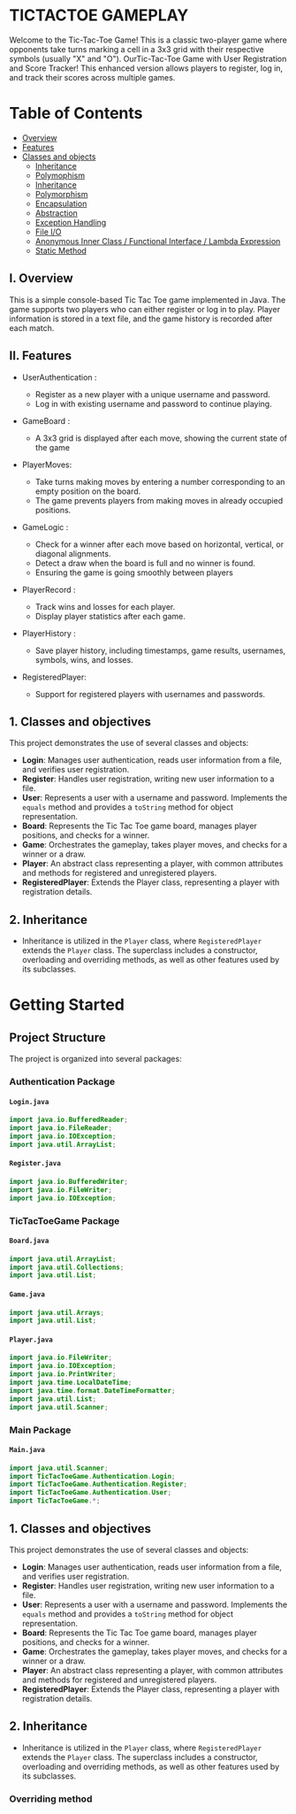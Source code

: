 # TICTACTOE GAMEPLAY
Welcome to the Tic-Tac-Toe Game! This is a classic two-player game where opponents take turns marking a cell in a 3x3 grid with their respective symbols (usually "X" and "O"). OurTic-Tac-Toe Game with User Registration and Score Tracker! This enhanced version allows players to register, log in, and track their scores across multiple games.


# Table of Contents

 - [Overview]()
 - [Features]()
 - [Classes and objects]()
   - [Inheritance]()
   - [Polymophism]()
   - [Inheritance]()
   - [Polymorphism]()
   - [Encapsulation]()
   - [Abstraction]()
   - [Exception Handling]()
   - [File I/O]()
   - [Anonymous Inner Class / Functional Interface / Lambda Expression]()
   - [Static Method]()

## I. Overview
This is a simple console-based Tic Tac Toe game implemented in Java. The game supports two players who can either register or log in to play. Player information is stored in a text file, and the game history is recorded after each match.

## II. Features
- UserAuthentication :
   - Register as a new player with a unique username and password.
   - Log in with existing username and password to continue playing.

- GameBoard :
   - A 3x3 grid is displayed after each move, showing the current state of the game
- PlayerMoves: 
   - Take turns making moves by entering a number corresponding to an empty position on the board.
   - The game prevents players from making moves in already occupied positions.
- GameLogic :
   - Check for a winner after each move based on horizontal, vertical, or diagonal alignments.
   - Detect a draw when the board is full and no winner is found.
    - Ensuring the game is going smoothly between players
- PlayerRecord :
   - Track wins and losses for each player.
   - Display player statistics after each game.
- PlayerHistory :
   - Save player history, including timestamps, game results, usernames, symbols, wins, and losses.
- RegisteredPlayer:
   - Support for registered players with usernames and passwords.






## 1. Classes and objectives

This project demonstrates the use of several classes and objects:

- **Login**: Manages user authentication, reads user information from a file, and verifies user registration.
- **Register**: Handles user registration, writing new user information to a file.
- **User**: Represents a user with a username and password. Implements the `equals` method and provides a `toString` method for object representation.
- **Board**: Represents the Tic Tac Toe game board, manages player positions, and checks for a winner.
- **Game**: Orchestrates the gameplay, takes player moves, and checks for a winner or a draw.
- **Player**: An abstract class representing a player, with common attributes and methods for registered and unregistered players.
- **RegisteredPlayer**: Extends the Player class, representing a player with registration details.

## 2. Inheritance
- Inheritance is utilized in the `Player` class, where `RegisteredPlayer` extends the `Player` class. The superclass includes a constructor, overloading and overriding methods, as well as other features used by its subclasses.

# Getting Started

## Project Structure

The project is organized into several packages:

### Authentication Package

#### `Login.java`
```java
import java.io.BufferedReader;
import java.io.FileReader;
import java.io.IOException;
import java.util.ArrayList;
```
#### `Register.java`
```java
import java.io.BufferedWriter;
import java.io.FileWriter;
import java.io.IOException;
```
### TicTacToeGame Package
#### `Board.java`
```java
import java.util.ArrayList;
import java.util.Collections;
import java.util.List;
```
#### `Game.java`
```java
import java.util.Arrays;
import java.util.List;
```
#### `Player.java`
```java
import java.io.FileWriter;
import java.io.IOException;
import java.io.PrintWriter;
import java.time.LocalDateTime;
import java.time.format.DateTimeFormatter;
import java.util.List;
import java.util.Scanner;

```
### Main Package
#### `Main.java`
```java
import java.util.Scanner;
import TicTacToeGame.Authentication.Login;
import TicTacToeGame.Authentication.Register;
import TicTacToeGame.Authentication.User;
import TicTacToeGame.*;


```
## 1. Classes and objectives

This project demonstrates the use of several classes and objects:

- **Login**: Manages user authentication, reads user information from a file, and verifies user registration.
- **Register**: Handles user registration, writing new user information to a file.
- **User**: Represents a user with a username and password. Implements the `equals` method and provides a `toString` method for object representation.
- **Board**: Represents the Tic Tac Toe game board, manages player positions, and checks for a winner.
- **Game**: Orchestrates the gameplay, takes player moves, and checks for a winner or a draw.
- **Player**: An abstract class representing a player, with common attributes and methods for registered and unregistered players.
- **RegisteredPlayer**: Extends the Player class, representing a player with registration details.

## 2. Inheritance
- Inheritance is utilized in the `Player` class, where `RegisteredPlayer` extends the `Player` class. The superclass includes a constructor, overloading and overriding methods, as well as other features used by its subclasses.

### Overriding method
```java

```




